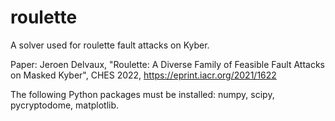 # roulette
A solver used for roulette fault attacks on Kyber.

Paper: Jeroen Delvaux, "Roulette: A Diverse Family of Feasible Fault Attacks on Masked Kyber", CHES 2022, https://eprint.iacr.org/2021/1622

The following Python packages must be installed: numpy, scipy, pycryptodome, matplotlib.
